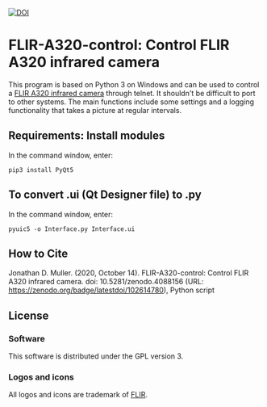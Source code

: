 [![DOI](https://zenodo.org/badge/102614780.svg)](https://zenodo.org/badge/latestdoi/102614780)

# FLIR-A320-control: Control FLIR A320 infrared camera
This program is based on Python 3 on Windows and can be used to control a [FLIR A320 infrared camera](http://flir.com/uploadedFiles/Security/Products/A-Series/a3xxPT-Series-Users-Manual.pdf) through telnet. It shouldn't be difficult to port to other systems. The main functions include some settings and a logging functionality that takes a picture at regular intervals.

## Requirements: Install modules

In the command window, enter:

    pip3 install PyQt5

## To convert .ui (Qt Designer file) to .py

In the command window, enter:

    pyuic5 -o Interface.py Interface.ui

## How to Cite

Jonathan D. Muller. (2020, October 14). FLIR-A320-control: Control FLIR A320 infrared camera. doi: 10.5281/zenodo.4088156 (URL: https://zenodo.org/badge/latestdoi/102614780), Python script

## License

### Software

This software is distributed under the GPL version 3.

### Logos and icons

All logos and icons are trademark of [FLIR](https://www.flir.com/).


